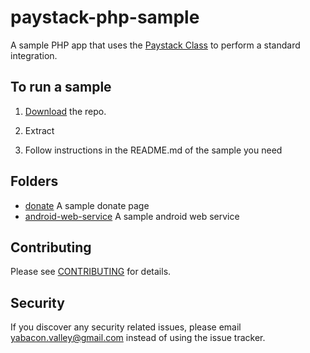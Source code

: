# paystack-php-sample
A sample PHP app that uses the [Paystack Class](https://github.com/yabacon/paystack-class) to perform a standard integration.

## To run a sample
1. [Download](https://github.com/ibrahimlawal/paystack-php-sample/archive/master.zip) the repo.

2. Extract

3. Follow instructions in the README.md of the sample you need

## Folders

* [donate](donate) A sample donate page
* [android-web-service](android-web-service) A sample android web service

## Contributing

Please see [CONTRIBUTING](CONTRIBUTING.md) for details.

## Security

If you discover any security related issues, please email yabacon.valley@gmail.com instead of using the issue tracker.


